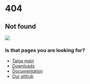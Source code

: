 # 404
## Not found

![](https://github.com/TatianaShavrina/taiga_site/blob/master/assets/css/%D0%91%D0%B5%D0%B7%20%D0%BD%D0%B0%D0%B7%D0%B2%D0%B0%D0%BD%D0%B8%D1%8F.png)

### Is that pages you are looking for?
 - [Taiga main](https://tatianashavrina.github.io/taiga_site/)
 - [Downloads](https://github.com/TatianaShavrina/taiga_site/)
 - [Documentation](https://github.com/TatianaShavrina/taiga_site/segments)
 - [Our github](https://github.com/TatianaShavrina/taiga_site/) 
